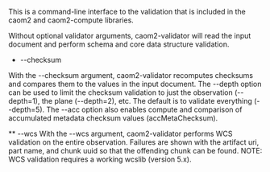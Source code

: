 
This is a command-line interface to the validation that is included in the caom2 and caom2-compute libraries.

Without optional validator arguments, caom2-validator will read the input document and perform schema
and core data structure validation.

* --checksum

With the --checksum argument, caom2-validator recomputes checksums and compares them to the values in the
input document. The --depth option can be used to limit the checksum validation to just the observation 
(--depth=1), the plane (--depth=2), etc. The default is to validate everything (--depth=5). The --acc
option also enables compute and comparison of accumulated metadata checksum values (accMetaChecksum).

** --wcs
With the --wcs argument, caom2-validator performs WCS validation on the entire observation. Failures
are shown with the artifact uri, part name, and chunk uuid so that the offending chunk can be found.
NOTE: WCS validation requires a working wcslib (version 5.x).

